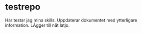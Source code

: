 # testrepo
Här testar jag mina skills.
Uppdaterar dokumentet med ytterligare information.
LÄgger till nåt latjo.